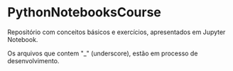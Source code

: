# PythonNotebooksCourse

Repositório com conceitos básicos e exercícios, apresentados em Jupyter Notebook.

Os arquivos que contem "\_" (underscore), estão em processo de desenvolvimento.
